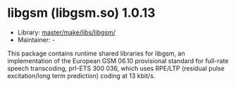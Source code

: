 # libgsm (libgsm.so) 1.0.13
  - Library: [master/make/libs/libgsm/](https://github.com/Freetz-NG/freetz-ng/tree/master/make/libs/libgsm/)
  - Maintainer: -

This package contains runtime shared libraries for libgsm, an implementation of the European GSM 06.10 provisional standard for full-rate speech transcoding, prI-ETS 300 036, which uses RPE/LTP (residual pulse excitation/long term prediction) coding at 13 kbit/s.
